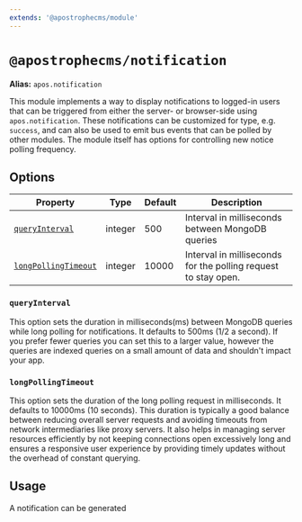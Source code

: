 ```yaml
---
extends: '@apostrophecms/module'
---
```


# `@apostrophecms/notification`

**Alias:** `apos.notification`

<AposRefExtends :module="$frontmatter.extends" />

This module implements a way to display notifications to logged-in users that can be triggered from either the server- or browser-side using `apos.notification`. These notifications can be customized for type, e.g. `success`, and can also be used to emit bus events that can be polled by other modules. The module itself has options for controlling new notice polling frequency.

## Options

|  Property | Type | Default | Description |
|---|---|---|---|
| [`queryInterval`](#queryinterval) | integer | 500 | Interval in milliseconds between MongoDB queries |
| [`longPollingTimeout`](#longpollingtimeout) | integer | 10000 | Interval in milliseconds for the polling request to stay open. |

### `queryInterval`
This option sets the duration in milliseconds(ms) between MongoDB queries while long polling for notifications. It defaults to 500ms (1/2 a second). If you prefer fewer queries you can set this to a larger value, however the queries are indexed queries on a small amount of data and shouldn't impact your app.

### `longPollingTimeout`
This option sets the duration of the long polling request in milliseconds. It defaults to 10000ms (10 seconds). This duration is typically a good balance between reducing overall server requests and avoiding timeouts from network intermediaries like proxy servers. It also helps in managing server resources efficiently by not keeping connections open excessively long and ensures a responsive user experience by providing timely updates without the overhead of constant querying.

## Usage
A notification can be generated 